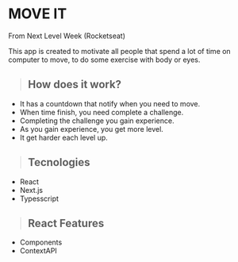 # **MOVE IT**

From Next Level Week (Rocketseat)

This app is created to motivate all people that spend a lot of time on computer to move, to do some exercise with body or eyes.

> ## How does it work?

- It has a countdown that notify when you need to move.
- When time finish, you need complete a challenge.
- Completing the challenge you gain experience.
- As you gain experience, you get more level.
- It get harder each level up.

> ## Tecnologies

- React
- Next.js
- Typesscript

> ## React Features

- Components
- ContextAPI

